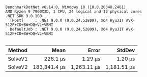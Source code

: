 ```

BenchmarkDotNet v0.14.0, Windows 10 (10.0.20348.2461)
AMD Ryzen 9 7900X3D, 1 CPU, 24 logical and 12 physical cores
.NET SDK 9.0.100
  [Host]     : .NET 9.0.0 (9.0.24.52809), X64 RyuJIT AVX-512F+CD+BW+DQ+VL+VBMI
  DefaultJob : .NET 9.0.0 (9.0.24.52809), X64 RyuJIT AVX-512F+CD+BW+DQ+VL+VBMI


```
| Method  | Mean         | Error       | StdDev      |
|-------- |-------------:|------------:|------------:|
| SolveV1 |     228.1 μs |     1.29 μs |     1.20 μs |
| SolveV2 | 183,341.4 μs | 1,263.11 μs | 1,181.51 μs |
